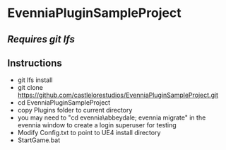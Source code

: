 # EvenniaPluginSampleProject

## *Requires git lfs*

## Instructions

- git lfs install
- git clone https://github.com/castlelorestudios/EvenniaPluginSampleProject.git
- cd EvenniaPluginSampleProject
- copy Plugins folder to current directory
- you may need to "cd evennia\abbeydale; evennia migrate" in the evennia window to create a login superuser for testing
- Modify Config.txt to point to UE4 install directory
- StartGame.bat
